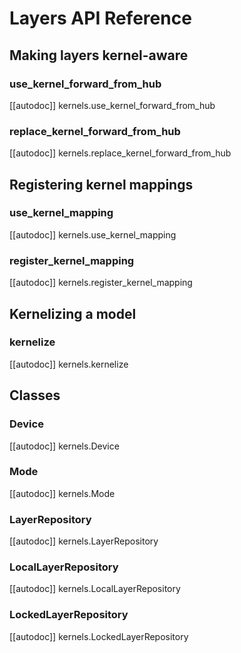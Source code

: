 # Layers API Reference

## Making layers kernel-aware

### use_kernel_forward_from_hub

[[autodoc]] kernels.use_kernel_forward_from_hub

### replace_kernel_forward_from_hub

[[autodoc]] kernels.replace_kernel_forward_from_hub

## Registering kernel mappings

### use_kernel_mapping

[[autodoc]] kernels.use_kernel_mapping

### register_kernel_mapping

[[autodoc]] kernels.register_kernel_mapping

## Kernelizing a model

### kernelize

[[autodoc]] kernels.kernelize

## Classes

### Device

[[autodoc]] kernels.Device

### Mode

[[autodoc]] kernels.Mode

### LayerRepository

[[autodoc]] kernels.LayerRepository

### LocalLayerRepository

[[autodoc]] kernels.LocalLayerRepository

### LockedLayerRepository

[[autodoc]] kernels.LockedLayerRepository
